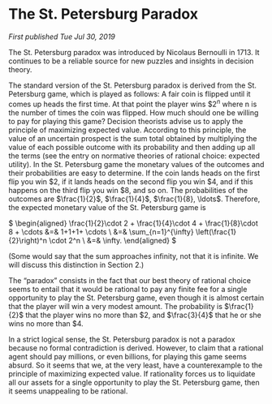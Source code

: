 # The St. Petersburg Paradox

*First published Tue Jul 30, 2019*

The St. Petersburg paradox was introduced by Nicolaus Bernoulli in 1713. It continues to be a reliable source for new puzzles and insights in decision theory.

The standard version of the St. Petersburg paradox is derived from the St. Petersburg game, which is played as follows: A fair coin is flipped until it comes up heads the first time. At that point the player wins $\$2^n$ where n is the number of times the coin was flipped. How much should one be willing to pay for playing this game? Decision theorists advise us to apply the principle of maximizing expected value. According to this principle, the value of an uncertain prospect is the sum total obtained by multiplying the value of each possible outcome with its probability and then adding up all the terms (see the entry on normative theories of rational choice: expected utility). In the St. Petersburg game the monetary values of the outcomes and their probabilities are easy to determine. If the coin lands heads on the first flip you win $2, if it lands heads on the second flip you win $4, and if this happens on the third flip you win $8, and so on. The probabilities of the outcomes are $\frac{1}{2}$, $\frac{1}{4}$, $\frac{1}{8}, \ldots$. Therefore, the expected monetary value of the St. Petersburg game is

$
	\begin{aligned}
	\frac{1}{2}\cdot 2 + \frac{1}{4}\cdot 4 + \frac{1}{8}\cdot 8 + \cdots
	&=& 1+1+1+ \cdots \\
	&=& \sum_{n=1}^{\infty} \left(\frac{1}{2}\right)^n \cdot 2^n \\
	&=& \infty.
	\end{aligned}
$

(Some would say that the sum approaches infinity, not that it is infinite. We will discuss this distinction in Section 2.)

The “paradox” consists in the fact that our best theory of rational choice seems to entail that it would be rational to pay any finite fee for a single opportunity to play the St. Petersburg game, even though it is almost certain that the player will win a very modest amount. The probability is \$\frac{1}{2}$ that the player wins no more than $2, and $\frac{3}{4}$ that he or she wins no more than $4.

In a strict logical sense, the St. Petersburg paradox is not a paradox because no formal contradiction is derived. However, to claim that a rational agent should pay millions, or even billions, for playing this game seems absurd. So it seems that we, at the very least, have a counterexample to the principle of maximizing expected value. If rationality forces us to liquidate all our assets for a single opportunity to play the St. Petersburg game, then it seems unappealing to be rational.